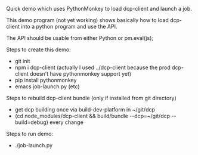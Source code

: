 Quick demo which uses PythonMonkey to load dcp-client and launch a job.

This demo program (not yet working) shows basically how to load dcp-client into a python program and use the API.

The API should be usable from either Python or pm.eval(js);

Steps to create this demo:
 - git init
 - npm i dcp-client   (actually I used ../dcp-client because the prod dcp-client doesn't have pythonmonkey support yet)
 - pip install pythonmonkey
 - emacs job-launch.py (etc)

Steps to rebuild dcp-client bundle (only if installed from git directory)
 - get dcp building once via build-dev-platform in ~/git/dcp
 - (cd node_modules/dcp-client && build/bundle --dcp=~/git/dcp --build=debug) every change

Steps to run demo:
 - ./job-launch.py

